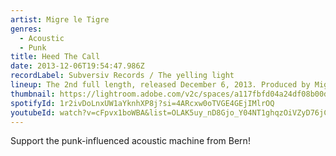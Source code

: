 ```yaml
---
artist: Migre le Tigre
genres:
  - Acoustic
  - Punk
title: Heed The Call
date: 2013-12-06T19:54:47.986Z
recordLabel: Subversiv Records / The yelling light
lineup: The 2nd full length, released December 6, 2013. Produced by Migre Le Tigre
thumbnail: https://lightroom.adobe.com/v2c/spaces/a117fbfd04a24df08b00dc7343422215/assets/c67b8ab4dfe116ab5cd7d3ae2866c0bb/revisions/751b65e5c8e044809fe7872953fa9180/renditions/d2135d95526d5e52a9fe8167f50823f3
spotifyId: 1r2ivDoLnxUW1aYknhXP8j?si=4ARcxw0oTVGE4GEjIMlrOQ
youtubeId: watch?v=cFpvx1boWBA&list=OLAK5uy_nD8Gjo_Y04NT1ghqzOiVZyD76jCzo--IE
---
```

Support the punk-influenced acoustic machine from Bern!
